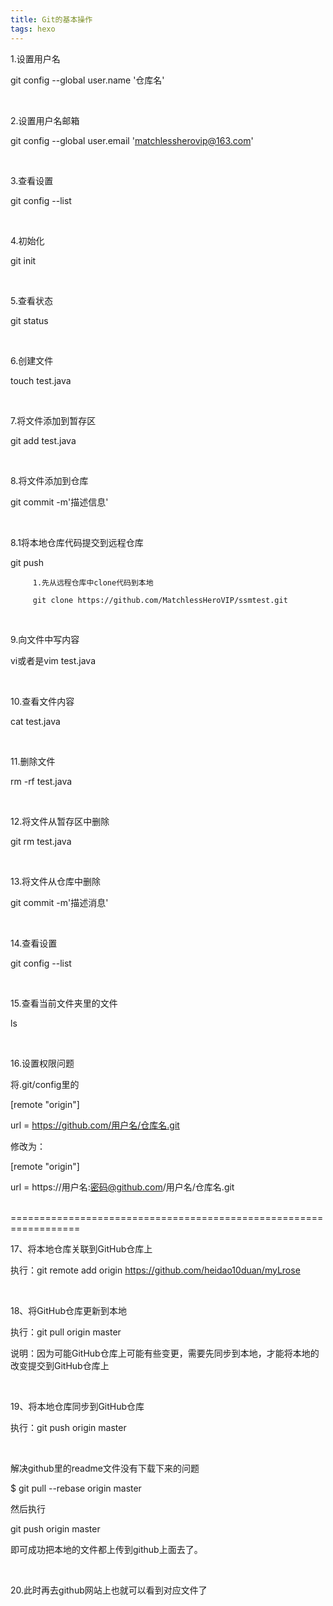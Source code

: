 ```yaml
---
title: Git的基本操作
tags: hexo
---
```


1.设置用户名

git config --global user.name '仓库名'

 </br>

2.设置用户名邮箱

git config --global user.email 'matchlessherovip@163.com'

  </br>

3.查看设置

git config --list

  </br>

4.初始化

git init

  </br>

5.查看状态

git status

 </br>

6.创建文件

touch test.java
 
 </br>

7.将文件添加到暂存区

git add test.java

  </br>

8.将文件添加到仓库

git commit -m'描述信息'

 </br>

8.1将本地仓库代码提交到远程仓库

git push

         1.先从远程仓库中clone代码到本地

         git clone https://github.com/MatchlessHeroVIP/ssmtest.git

 
 </br>
 

9.向文件中写内容

 vi或者是vim test.java

 </br>

10.查看文件内容

cat test.java

  </br>

11.删除文件

rm -rf test.java

  </br>

12.将文件从暂存区中删除

git rm test.java

  </br>

13.将文件从仓库中删除

git commit -m'描述消息'

  </br>

14.查看设置

git config --list

  </br>

15.查看当前文件夹里的文件

ls

  </br>

16.设置权限问题

将.git/config里的

[remote "origin"]

   url = https://github.com/用户名/仓库名.git

修改为：

[remote "origin"]

   url = https://用户名:密码@github.com/用户名/仓库名.git

 </br>
==================================================================

17、将本地仓库关联到GitHub仓库上

 

执行：git remote add origin https://github.com/heidao10duan/myLrose

  </br>

18、将GitHub仓库更新到本地

 

执行：git pull origin master

 

说明：因为可能GitHub仓库上可能有些变更，需要先同步到本地，才能将本地的改变提交到GitHub仓库上

  </br>

19、将本地仓库同步到GitHub仓库

 

执行：git push origin master

 
 </br>
 

解决github里的readme文件没有下载下来的问题

$ git pull --rebase origin master

 

 

然后执行

git push origin master

即可成功把本地的文件都上传到github上面去了。

  </br>

20.此时再去github网站上也就可以看到对应文件了